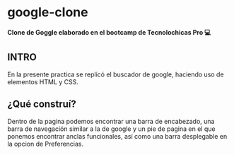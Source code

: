 # google-clone
**Clone de Goggle elaborado en el bootcamp de Tecnolochicas Pro 💻**

## INTRO
En la presente practica se replicó el buscador de google, haciendo uso de elementos HTML y CSS.

## ¿Qué construí?
Dentro de la pagina podemos encontrar una barra de encabezado, una barra de navegación similar a la de google y un pie de pagina en el que ponemos encontrar anclas funcionales, así como una barra desplegable en la opcion de Preferencias.
